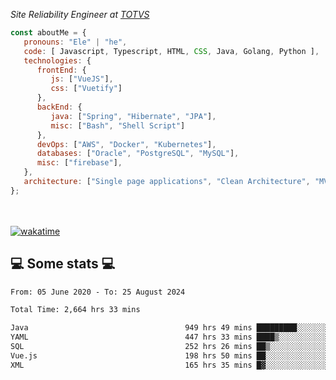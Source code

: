 <p><em>Site Reliability Engineer at <a href="https://www.totvs.com/">TOTVS</a></br>
</em></p>


```javascript
const aboutMe = {
   pronouns: "Ele" | "he",
   code: [ Javascript, Typescript, HTML, CSS, Java, Golang, Python ],
   technologies: {
      frontEnd: {
         js: ["VueJS"],
         css: ["Vuetify"]
      },
      backEnd: {
         java: ["Spring", "Hibernate", "JPA"],
         misc: ["Bash", "Shell Script"]
      },
      devOps: ["AWS", "Docker", "Kubernetes"],
      databases: ["Oracle", "PostgreSQL", "MySQL"],
      misc: ["firebase"],
   },
   architecture: ["Single page applications", "Clean Architecture", "MVC", "Microservices"],
};
```
</br></br>
[![wakatime](https://wakatime.com/badge/user/a3a8ed06-d304-4d6b-bc86-4adc418cdea7.svg)](https://wakatime.com/@a3a8ed06-d304-4d6b-bc86-4adc418cdea7)
<h2>💻 Some stats 💻</h2>

<!--START_SECTION:waka-->

```txt
From: 05 June 2020 - To: 25 August 2024

Total Time: 2,664 hrs 33 mins

Java                                   949 hrs 49 mins █████████░░░░░░░░░░░░░░░░   35.65 %
YAML                                   447 hrs 33 mins ████▒░░░░░░░░░░░░░░░░░░░░   16.80 %
SQL                                    252 hrs 26 mins ██▒░░░░░░░░░░░░░░░░░░░░░░   09.47 %
Vue.js                                 198 hrs 50 mins ██░░░░░░░░░░░░░░░░░░░░░░░   07.46 %
XML                                    165 hrs 35 mins █▓░░░░░░░░░░░░░░░░░░░░░░░   06.21 %
```

<!--END_SECTION:waka-->
